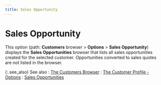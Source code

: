 ```yaml
---
title: Sales Opportunity
---
```


# Sales Opportunity


This option (path: **Customers**  browser > **Options** > **Sales Opportunity**) displays the **Sales Opportunities** browser that lists  all sales opportunities created for the selected customer. Opportunities  converted to sales quotes are not listed in the browser.


{:.see_also}
See also
: [The Customers  Browser]({{site.mc_baseurl}}/customers-browser/the_customer_browser.html)
: [The Customer  Profile - Options]({{site.mc_baseurl}}/customer-profile-options/customer_profile_options.html)
: [Sales  Opportunities]({{site.sp_chm}}/opportunity-management/sales_opportunities_an_introduction.html)
